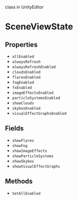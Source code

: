 class in UnityEditor
# SceneViewState

## Properties
- `allEnabled`
- `alwaysRefresh`
- `alwaysRefreshEnabled`
- `cloudsEnabled`
- `flaresEnabled`
- `fogEnabled`
- `fxEnabled`
- `imageEffectsEnabled`
- `particleSystemsEnabled`
- `showClouds`
- `skyboxEnabled`
- `visualEffectGraphsEnabled`
## Fields
- `showFlares`
- `showFog`
- `showImageEffects`
- `showParticleSystems`
- `showSkybox`
- `showVisualEffectGraphs`
## Methods
- `SetAllEnabled`
